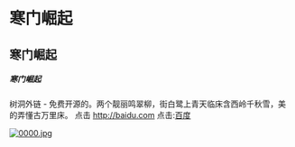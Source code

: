 # 寒门崛起
## 寒门崛起 
##### 寒门崛起
树洞外链 - 免费开源的。两个靓丽鸣翠柳，街白鹭上青天临床含西岭千秋雪，美的弄懂古万里床。
点击 <http://baidu.com>
点击:[百度](http://baidu.com)

[![0000.jpg](https://i.loli.net/2018/11/28/5bfe6a2fa5f81.jpg)](https://i.loli.net/2018/11/28/5bfe6a2fa5f81.jpg)
